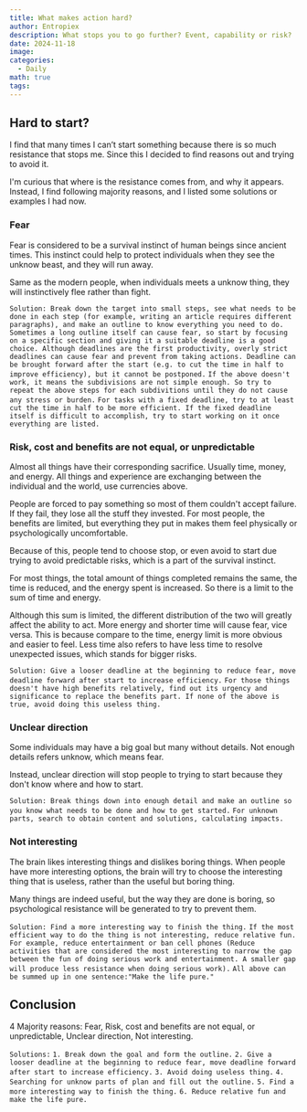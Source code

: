 ```yaml
---
title: What makes action hard?
author: Entropiex
description: What stops you to go further? Event, capability or risk?
date: 2024-11-18
image: 
categories:
  - Daily
math: true
tags:
---
```

## Hard to start?

I find that many times I can’t start something because there is so much resistance that stops me. Since this I decided to find reasons out and trying to avoid it.

I'm curious that where is the resistance comes from, and why it appears. Instead, I find following majority reasons, and I listed some solutions or examples I had now.
### Fear

Fear is considered to be a survival instinct of human beings since ancient times. This instinct could help to protect individuals when they see the unknow beast, and they will run away.

Same as the modern people, when individuals meets a unknow thing, they will instinctively flee rather than fight.

`Solution: Break down the target into small steps, see what needs to be done in each step (for example, writing an article requires different paragraphs), and make an outline to know everything you need to do. `
`Sometimes a long outline itself can cause fear, so start by focusing on a specific section and giving it a suitable deadline is a good choice. Although deadlines are the first productivity, overly strict deadlines can cause fear and prevent from taking actions. Deadline can be brought forward after the start (e.g. to cut the time in half to improve efficiency), but it cannot be postponed.`
`If the above doesn't work, it means the subdivisions are not simple enough. So try to repeat the above steps for each subdivitions until they do not cause any stress or burden.`
`For tasks with a fixed deadline, try to at least cut the time in half to be more efficient. If the fixed deadline itself is difficult to accomplish, try to start working on it once everything are listed.`
### Risk, cost and benefits are not equal, or unpredictable

Almost all things have their corresponding sacrifice. Usually time, money, and energy. All things and experience are exchanging between the individual and the world, use currencies above.

People are forced to pay something so most of them couldn't accept failure. If they fail, they lose all the stuff they invested. For most people, the benefits are limited, but everything they put in makes them feel physically or psychologically uncomfortable.

Because of this, people tend to choose stop, or even avoid to start due trying to avoid predictable risks, which is a part of the survival instinct.

For most things, the total amount of things completed remains the same, the time is reduced, and the energy spent is increased. So there is a limit to the sum of time and energy. 

Although this sum is limited, the different distribution of the two will greatly affect the ability to act. More energy and shorter time will cause fear, vice versa. This is because compare to the time, energy limit is more obvious and easier to feel. Less time also refers to have less time to resolve unexpected issues, which stands for bigger risks.

`Solution: Give a looser deadline at the beginning to reduce fear, move deadline forward after start to increase efficiency.`
`For those things doesn't have high benefits relatively, find out its urgency and significance to replace the benefits part. If none of the above is true, avoid doing this useless thing.`
### Unclear direction

Some individuals may have a big goal but many without details. Not enough details refers unknow, which means fear.

Instead, unclear direction will stop people to trying to start because they don't know where and how to start.

`Solution: Break things down into enough detail and make an outline so you know what needs to be done and how to get started.`
`For unknown parts, search to obtain content and solutions, calculating impacts.`
### Not interesting

The brain likes interesting things and dislikes boring things. When people have more interesting options, the brain will try to choose the interesting thing that is useless, rather than the useful but boring thing.

Many things are indeed useful, but the way they are done is boring, so psychological resistance will be generated to try to prevent them.

`Solution: Find a more interesting way to finish the thing.`
`If the most efficient way to do the thing is not interesting, reduce relative fun. For example, reduce entertainment or ban cell phones (Reduce activities that are considered the most interesting to narrow the gap between the fun of doing serious work and entertainment. A smaller gap will produce less resistance when doing serious work).`
`All above can be summed up in one sentence:"Make the life pure."`
## Conclusion 

4 Majority reasons: Fear, Risk, cost and benefits are not equal, or unpredictable, Unclear direction, Not interesting.

`Solutions:`
	`1. Break down the goal and form the outline.`
	`2. Give a looser deadline at the beginning to reduce fear, move deadline forward after start to increase efficiency.`
	`3. Avoid doing useless thing.`
	`4. Searching for unknow parts of plan and fill out the outline.`
	`5. Find a more interesting way to finish the thing.`
	`6. Reduce relative fun and make the life pure.`